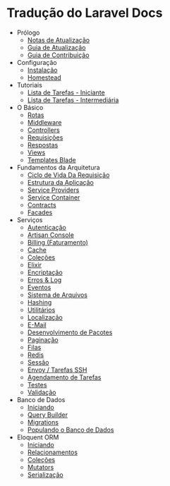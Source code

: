 # Tradução do Laravel Docs

- Prólogo
    - [Notas de Atualização](/docs/{{version}}/releases)
    - [Guia de Atualização](/docs/{{version}}/upgrade)
    - [Guia de Contribuição](/docs/{{version}}/contributions)
- Configuração
    - [Instalação](/docs/{{version}}/installation)
    - [Homestead](/docs/{{version}}/homestead)
- Tutoriais
    - [Lista de Tarefas - Iniciante](/docs/{{version}}/quickstart)
    - [Lista de Tarefas - Intermediária](/docs/{{version}}/quickstart-intermediate)
- O Básico
    - [Rotas](/docs/{{version}}/routing)
    - [Middleware](/docs/{{version}}/middleware)
    - [Controllers](/docs/{{version}}/controllers)
    - [Requisições](/docs/{{version}}/requests)
    - [Respostas](/docs/{{version}}/responses)
    - [Views](/docs/{{version}}/views)
    - [Templates Blade](/docs/{{version}}/blade)
- Fundamentos da Arquitetura
    - [Ciclo de Vida Da Requisição](/docs/{{version}}/lifecycle)
    - [Estrutura da Aplicação](/docs/{{version}}/structure)
    - [Service Providers](/docs/{{version}}/providers)
    - [Service Container](/docs/{{version}}/container)
    - [Contracts](/docs/{{version}}/contracts)
    - [Facades](/docs/{{version}}/facades)
- Serviços
    - [Autenticação](/docs/{{version}}/authentication)
    - [Artisan Console](pt_BR/artisan.md)
    - [Billing (Faturamento)](/docs/{{version}}/billing)
    - [Cache](/docs/{{version}}/cache)
    - [Coleções](/docs/{{version}}/collections)
    - [Elixir](/docs/{{version}}/elixir)
    - [Encriptação](/docs/{{version}}/encryption)
    - [Erros & Log](/docs/{{version}}/errors)
    - [Eventos](/docs/{{version}}/events)
    - [Sistema de Arquivos](/docs/{{version}}/filesystem)
    - [Hashing](/docs/{{version}}/hashing)
    - [Utilitários](/docs/{{version}}/helpers)
    - [Localização](/docs/{{version}}/localization)
    - [E-Mail](/docs/{{version}}/mail)
    - [Desenvolvimento de Pacotes](/docs/{{version}}/packages)
    - [Paginação](/docs/{{version}}/pagination)
    - [Filas](/docs/{{version}}/queues)
    - [Redis](/docs/{{version}}/redis)
    - [Sessão](/docs/{{version}}/session)
    - [Envoy / Tarefas SSH](/docs/{{version}}/envoy)
    - [Agendamento de Tarefas](/docs/{{version}}/scheduling)
    - [Testes](/docs/{{version}}/testing)
    - [Validação](/docs/{{version}}/validation)
- Banco de Dados
    - [Iniciando](/docs/{{version}}/database)
    - [Query Builder](/docs/{{version}}/queries)
    - [Migrations](/docs/{{version}}/migrations)
    - [Populando o Banco de Dados](/docs/{{version}}/seeding)
- Eloquent ORM
    - [Iniciando](/docs/{{version}}/eloquent)
    - [Relacionamentos](/docs/{{version}}/eloquent-relationships)
    - [Coleções](/docs/{{version}}/eloquent-collections)
    - [Mutators](/docs/{{version}}/eloquent-mutators)
    - [Serialização](/docs/{{version}}/eloquent-serialization)
